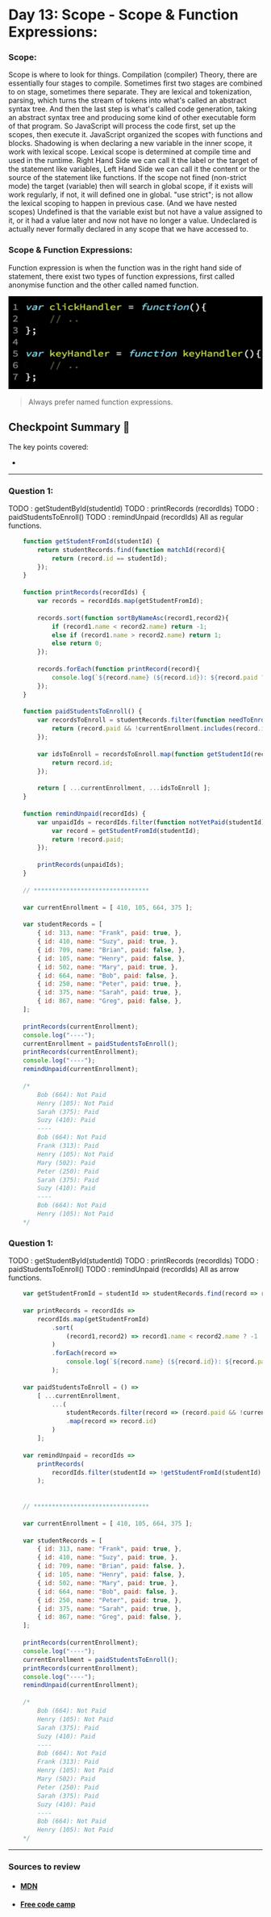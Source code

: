 
# Day 13: Scope - Scope & Function Expressions:

### Scope:

Scope is where to look for things. Compilation (compiler) Theory, there are essentially four stages to compile. Sometimes first two stages are combined to on stage, sometimes there separate. They are lexical and tokenization, parsing, which turns the stream of tokens into what's called an abstract syntax tree. And then the last step is what's called code generation, taking an abstract syntax tree and producing some kind of other executable form of that program. So JavaScript will process the code first, set up the scopes, then execute it. JavaScript organized the scopes with functions and blocks.
Shadowing is when declaring a new variable in the inner scope, it work with lexical scope. Lexical scope is determined at compile time and used in the runtime.
Right Hand Side we can call it the label or the target of the statement like variables, Left Hand Side we can call it the content or the source of the statement like functions. If the scope not fined (non-strict mode) the target (variable) then will search in global scope, if it exists will work regularly, if not, it will defined one in global.
"use strict"; is not allow the lexical scoping to happen in previous case. (And we have nested scopes)
Undefined is that the variable exist but not have a value assigned to it, or it had a value later and now not have no longer a value. Undeclared is actually never formally declared in any scope that we have accessed to.

### Scope & Function Expressions:

Function expression is when the function was in the right hand side of statement, there exist two types of function expressions, first called anonymise function and the other called named function.

![Two Types of Function Expression](./visualData/functionExpression.png)
> Always prefer named function expressions.

## Checkpoint Summary :vertical_traffic_light:

The key points covered:

- 

---

### Question 1:
TODO : getStudentById(studentId)
TODO : printRecords (recordIds)
TODO : paidStudentsToEnroll()
TODO : remindUnpaid (recordIds)
All as regular functions.

```javascript
    function getStudentFromId(studentId) {
        return studentRecords.find(function matchId(record){
            return (record.id == studentId);
        });
    }

    function printRecords(recordIds) {
        var records = recordIds.map(getStudentFromId);

        records.sort(function sortByNameAsc(record1,record2){
            if (record1.name < record2.name) return -1;
            else if (record1.name > record2.name) return 1;
            else return 0;
        });

        records.forEach(function printRecord(record){
            console.log(`${record.name} (${record.id}): ${record.paid ? "Paid" : "Not Paid"}`);
        });
    }

    function paidStudentsToEnroll() {
        var recordsToEnroll = studentRecords.filter(function needToEnroll(record){
            return (record.paid && !currentEnrollment.includes(record.id));
        });

        var idsToEnroll = recordsToEnroll.map(function getStudentId(record){
            return record.id;
        });

        return [ ...currentEnrollment, ...idsToEnroll ];
    }

    function remindUnpaid(recordIds) {
        var unpaidIds = recordIds.filter(function notYetPaid(studentId){
            var record = getStudentFromId(studentId);
            return !record.paid;
        });

        printRecords(unpaidIds);
    }

    // ********************************

    var currentEnrollment = [ 410, 105, 664, 375 ];

    var studentRecords = [
        { id: 313, name: "Frank", paid: true, },
        { id: 410, name: "Suzy", paid: true, },
        { id: 709, name: "Brian", paid: false, },
        { id: 105, name: "Henry", paid: false, },
        { id: 502, name: "Mary", paid: true, },
        { id: 664, name: "Bob", paid: false, },
        { id: 250, name: "Peter", paid: true, },
        { id: 375, name: "Sarah", paid: true, },
        { id: 867, name: "Greg", paid: false, },
    ];

    printRecords(currentEnrollment);
    console.log("----");
    currentEnrollment = paidStudentsToEnroll();
    printRecords(currentEnrollment);
    console.log("----");
    remindUnpaid(currentEnrollment);

    /*
        Bob (664): Not Paid
        Henry (105): Not Paid
        Sarah (375): Paid
        Suzy (410): Paid
        ----
        Bob (664): Not Paid
        Frank (313): Paid
        Henry (105): Not Paid
        Mary (502): Paid
        Peter (250): Paid
        Sarah (375): Paid
        Suzy (410): Paid
        ----
        Bob (664): Not Paid
        Henry (105): Not Paid
    */
```

### Question 1:
TODO : getStudentById(studentId)
TODO : printRecords (recordIds)
TODO : paidStudentsToEnroll()
TODO : remindUnpaid (recordIds)
All as arrow functions.

```javascript
    var getStudentFromId = studentId => studentRecords.find(record => record.id == studentId);

    var printRecords = recordIds =>
        recordIds.map(getStudentFromId)
            .sort(
                (record1,record2) => record1.name < record2.name ? -1 : record1.name > record2.name ? 1 : 0
            )
            .forEach(record =>
                console.log(`${record.name} (${record.id}): ${record.paid ? "Paid" : "Not Paid"}`)
            );

    var paidStudentsToEnroll = () =>
        [ ...currentEnrollment,
            ...(
                studentRecords.filter(record => (record.paid && !currentEnrollment.includes(record.id)))
                .map(record => record.id)
            )
        ];

    var remindUnpaid = recordIds =>
        printRecords(
            recordIds.filter(studentId => !getStudentFromId(studentId).paid)
        );


    // ********************************

    var currentEnrollment = [ 410, 105, 664, 375 ];

    var studentRecords = [
        { id: 313, name: "Frank", paid: true, },
        { id: 410, name: "Suzy", paid: true, },
        { id: 709, name: "Brian", paid: false, },
        { id: 105, name: "Henry", paid: false, },
        { id: 502, name: "Mary", paid: true, },
        { id: 664, name: "Bob", paid: false, },
        { id: 250, name: "Peter", paid: true, },
        { id: 375, name: "Sarah", paid: true, },
        { id: 867, name: "Greg", paid: false, },
    ];

    printRecords(currentEnrollment);
    console.log("----");
    currentEnrollment = paidStudentsToEnroll();
    printRecords(currentEnrollment);
    console.log("----");
    remindUnpaid(currentEnrollment);

    /*
        Bob (664): Not Paid
        Henry (105): Not Paid
        Sarah (375): Paid
        Suzy (410): Paid
        ----
        Bob (664): Not Paid
        Frank (313): Paid
        Henry (105): Not Paid
        Mary (502): Paid
        Peter (250): Paid
        Sarah (375): Paid
        Suzy (410): Paid
        ----
        Bob (664): Not Paid
        Henry (105): Not Paid
    */
```

---

### Sources to review
- #### [MDN](https://developer.mozilla.org/)
- #### [Free code camp](https://www.freecodecamp.org/)
